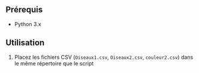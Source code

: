 ## Prérequis

- Python 3.x

## Utilisation

1. Placez les fichiers CSV (`Oiseaux1.csv`, `Oiseaux2.csv`, `couleur2.csv`) dans le même répertoire que le script
